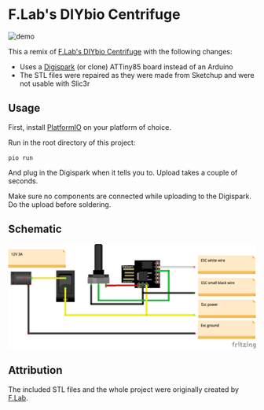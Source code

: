 # F.Lab's DIYbio Centrifuge

![demo](doc/4RVZx7.gif)

This a remix of [F.Lab's DIYbio Centrifuge](https://www.thingiverse.com/thing:1175393) with the following changes:

  * Uses a [Digispark](http://digistump.com/products/1) (or clone) ATTiny85 board instead of an Arduino
  * The STL files were repaired as they were made from Sketchup and were not usable with Slic3r

## Usage

First, install [PlatformIO](http://platformio.org) on your platform of choice.

Run in the root directory of this project:

    pio run

And plug in the Digispark when it tells you to. Upload takes a couple of seconds.

Make sure no components are connected while uploading to the Digispark. Do the upload before soldering.

## Schematic

![Schematic](doc/schematic.png)

## Attribution

The included STL files and the whole project were originally created by [F.Lab](https://www.facebook.com/FLabDIYbioThailand/).
